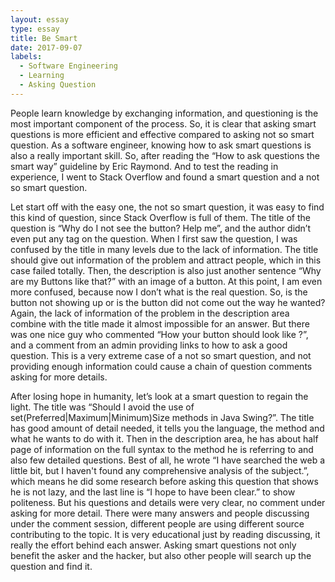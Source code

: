 ```yaml
---
layout: essay
type: essay
title: Be Smart
date: 2017-09-07 
labels:
  - Software Engineering
  - Learning
  - Asking Question
---
```

People learn knowledge by exchanging information, and questioning is the most important component of the process. So, it is clear that asking smart questions is more efficient and effective compared to asking not so smart question. As a software engineer, knowing how to ask smart questions is also a really important skill. So, after reading the “How to ask questions the smart way” guideline by Eric Raymond. And to test the reading in experience, I went to Stack Overflow and found a smart question and a not so smart question. 

Let start off with the easy one, the not so smart question, it was easy to find this kind of question, since Stack Overflow is full of them. The title of the question is “Why do I not see the button? Help me”, and the author didn’t even put any tag on the question. When I first saw the question, I was confused by the title in many levels due to the lack of information. The title should give out information of the problem and attract people, which in this case failed totally. Then, the description is also just another sentence “Why are my Buttons like that?” with an image of a button. At this point, I am even more confused, because now I don’t what is the real question. So, is the button not showing up or is the button did not come out the way he wanted? Again, the lack of information of the problem in the description area combine with the title made it almost impossible for an answer. But there was one nice guy who commented “How your button should look like ?”, and a comment from an admin providing links to how to ask a good question. This is a very extreme case of a not so smart question, and not providing enough information could cause a chain of question comments asking for more details.  

After losing hope in humanity, let’s look at a smart question to regain the light. The title was “Should I avoid the use of set(Preferred|Maximum|Minimum)Size methods in Java Swing?”. The title has good amount of detail needed, it tells you the language, the method and what he wants to do with it. Then in the description area, he has about half page of information on the full syntax to the method he is referring to and also few detailed questions. Best of all, he wrote “I have searched the web a little bit, but I haven't found any comprehensive analysis of the subject.”, which means he did some research before asking this question that shows he is not lazy, and the last line is “I hope to have been clear.” to show politeness. But his questions and details were very clear, no comment under asking for more detail. There were many answers and people discussing under the comment session, different people are using different source contributing to the topic. It is very educational just by reading discussing, it really the effort behind each answer. Asking smart questions not only benefit the asker and the hacker, but also other people will search up the question and find it.  

